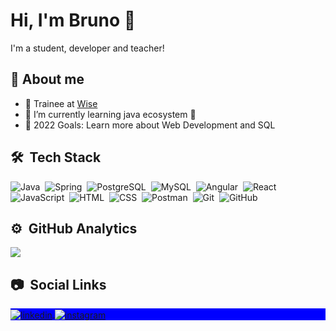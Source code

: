 # Hi, I'm Bruno 👋

I'm a student, developer and teacher!

## 🚀 About me
- 💼 Trainee at [Wise](https://www.wises.com.br/)
- 🌱 I’m currently learning java ecosystem 🚀
- 🥅 2022 Goals: Learn more about Web Development and SQL

## 🛠 &nbsp;Tech Stack

![Java](https://img.shields.io/badge/-Java-05122A?style=for-the-badge&logo=java&logoColor=0d1117&color=fff)&nbsp;
![Spring](https://img.shields.io/badge/-Spring-05122A?style=for-the-badge&logo=spring&logoColor=0d1117&color=fff)&nbsp;
![PostgreSQL](https://img.shields.io/badge/-PostgreSQL-05122A?style=for-the-badge&logo=postgresql&logoColor=0d1117&color=fff)&nbsp;
![MySQL](https://img.shields.io/badge/-MySQL-05122A?style=for-the-badge&logo=mysql&logoColor=0d1117&color=fff)&nbsp;
![Angular](https://img.shields.io/badge/-Angular-05122A?style=for-the-badge&logo=angular&logoColor=0d1117&color=fff)&nbsp;
![React](https://img.shields.io/badge/-React-05122A?style=for-the-badge&logo=react&logoColor=0d1117&color=fff)&nbsp;
![JavaScript](https://img.shields.io/badge/-JavaScript-05122A?style=for-the-badge&logo=javascript&logoColor=0d1117&color=fff)&nbsp;
![HTML](https://img.shields.io/badge/-HTML-05122A?style=for-the-badge&logo=HTML5&logoColor=0d1117&color=fff)&nbsp;
![CSS](https://img.shields.io/badge/-CSS-05122A?style=for-the-badge&logo=CSS3&logoColor=0d1117&color=fff)&nbsp;
![Postman](https://img.shields.io/badge/-Postman-05122A?style=for-the-badge&logo=postman&logoColor=0d1117&color=fff)&nbsp;
![Git](https://img.shields.io/badge/-Git-05122A?style=for-the-badge&logo=git&logoColor=0d1117&color=fff)&nbsp;
![GitHub](https://img.shields.io/badge/-GitHub-05122A?style=for-the-badge&logo=github&logoColor=0d1117&color=fff)&nbsp;

## ⚙️ &nbsp;GitHub Analytics

<a href="https://github.com/anuraghazra/github-readme-stats"><img align="center" src="https://github-readme-stats.vercel.app/api/top-langs/?username=bruno-c-p&layout=compact&hide_border=true&bg_color=0d1117&text_color=c9d1d9&title_color=FFF" /></a>

## 📷 &nbsp;Social Links

<p align="left" style="background:blue">
<a href="https://www.linkedin.com/in/bruno-cardozo-pereira-561b31196/" target="_blank">
  <img align="center" src="https://img.shields.io/badge/-LinkedIn-05122A?style=for-the-badge&logo=linkedin&logoColor=0d1117&color=fff" alt="linkedin"/>
</a>
<a href="https://instagram.com/bruno_c_p" target="_blank">
 <img align="center" src="https://img.shields.io/badge/-Instagram-05122A?style=for-the-badge&logo=instagram&logoColor=0d1117&color=fff" alt="instagram"/>
</a>
</p>
